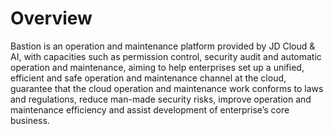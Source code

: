 # Overview
Bastion is an operation and maintenance platform provided by JD Cloud & AI, with capacities such as permission control, security audit and automatic operation and maintenance, aiming to help enterprises set up a unified, efficient and safe operation and maintenance channel at the cloud, guarantee that the cloud operation and maintenance work conforms to laws and regulations, reduce man-made security risks, improve operation and maintenance efficiency and assist development of enterprise’s core business.
